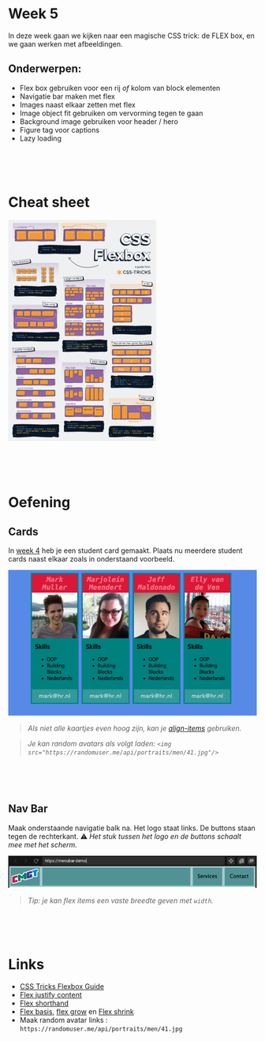 # Week 5

In deze week gaan we kijken naar een magische CSS trick: de FLEX box, en we gaan werken met afbeeldingen.

## Onderwerpen:

- Flex box gebruiken voor een rij *of* kolom van block elementen
- Navigatie bar maken met flex
- Images naast elkaar zetten met flex
- Image object fit gebruiken om vervorming tegen te gaan
- Background image gebruiken voor header / hero
- Figure tag voor captions
- Lazy loading

<Br>
<br>
<br>

# Cheat sheet

<a href="./images/flex-poster-large.png"><img src="./images/flex-poster-small.png" width="300"></a>

<Br>
<br>
<br>

# Oefening

## Cards

In [week 4](./week4.md) heb je een student card gemaakt. Plaats nu meerdere student cards naast elkaar zoals in onderstaand voorbeeld. 

![week5](./images/week5.png)

> *Als niet alle kaartjes even hoog zijn, kan je [align-items](https://css-tricks.com/snippets/css/a-guide-to-flexbox/#aa-align-items) gebruiken.*

> *Je kan random avatars als volgt laden: `<img src="https://randomuser.me/api/portraits/men/41.jpg"/>`*

<br>
<br>
<br>

## Nav Bar

Maak onderstaande navigatie balk na. Het logo staat links. De buttons staan tegen de rechterkant. ⚠️ *Het stuk tussen het logo en de buttons schaalt mee met het scherm.*

![menu](./images/week5_navbar.png)

> *Tip: je kan flex items een vaste breedte geven met `width`.*

<br>
<br>
<br>

# Links

- [CSS Tricks Flexbox Guide](https://css-tricks.com/snippets/css/a-guide-to-flexbox/)
- [Flex justify content](https://developer.mozilla.org/en-US/docs/Web/CSS/justify-content)
- [Flex shorthand](https://developer.mozilla.org/en-US/docs/Web/CSS/flex)
- [Flex basis](https://developer.mozilla.org/en-US/docs/Web/CSS/flex-basis), [flex grow](https://developer.mozilla.org/en-US/docs/Web/CSS/flex-grow) en [Flex shrink](https://developer.mozilla.org/en-US/docs/Web/CSS/flex-grow)
- Maak random avatar links : `https://randomuser.me/api/portraits/men/41.jpg`